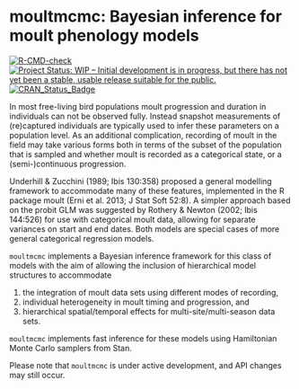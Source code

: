 # moultmcmc: Bayesian inference for moult phenology models

<!-- badges: start -->
[![R-CMD-check](https://github.com/pboesu/moultmcmc/workflows/R-CMD-check/badge.svg)](https://github.com/pboesu/moultmcmc/actions)
[![Project Status: WIP – Initial development is in progress, but there has not yet been a stable, usable release suitable for the public.](https://www.repostatus.org/badges/latest/wip.svg)](https://www.repostatus.org/#wip)
[![CRAN\_Status\_Badge](http://www.r-pkg.org/badges/version/moultmcmc)]()
<!-- badges: end -->

In most free-living bird populations moult progression and duration in individuals can not be observed fully.
Instead snapshot measurements of (re)captured individuals are typically used to infer these parameters on a population level.
As an additional complication, recording of moult in the field may take various forms both in terms of the subset of the population that is sampled and whether moult is recorded as a categorical state, or a (semi-)continuous progression.

Underhill & Zucchini (1989; Ibis 130:358) proposed a general modelling framework to accommodate many of these features, implemented in the R package moult (Erni et al. 2013; J Stat Soft 52:8).
A simpler approach based on the probit GLM was suggested by Rothery & Newton (2002; Ibis 144:526) for use with categorical moult data, allowing for separate variances on start and end dates.
Both models are special cases of more general categorical regression models.    

`moultmcmc` implements a Bayesian inference framework for this class of models with the aim of allowing the inclusion of hierarchical model structures to accommodate 
1) the integration of moult data sets using different modes of recording, 
2) individual heterogeneity in moult timing and progression, and 
3) hierarchical spatial/temporal effects for multi-site/multi-season data sets.

`moultmcmc` implements fast inference for these models using Hamiltonian Monte Carlo samplers from Stan. 

Please note that `moultmcmc` is under active development, and API changes may still occur.
